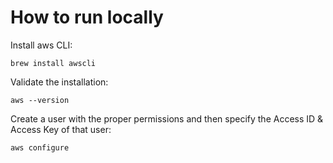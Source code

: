 # How to run locally

Install aws CLI:

`brew install awscli`

Validate the installation:

`aws --version`

Create a user with the proper permissions and then specify the Access ID & Access Key of that user:

`aws configure`

